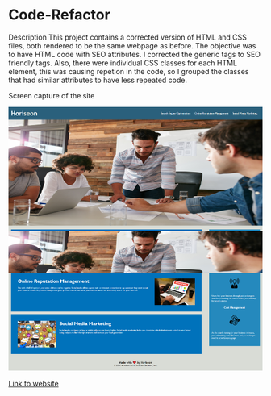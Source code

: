 # Code-Refactor
Description
This project contains a corrected version of HTML and CSS files, both rendered to be the same webpage as before.
The objective was to have HTML code with SEO attributes. I corrected the generic tags to SEO friendly tags.
Also, there were individual CSS classes for each HTML element, this was causing repetion in the code, so I grouped the classes that had similar attributes to have less repeated code.

Screen capture of the site

![Screen capture](./Assets\images\screencapture-file-C-Users-042447-Desktop-Code-Refactor-index-html-2021-03-06-21_41_50.png)

[Link to website](https://00anp.github.io/Code-Refactor/)


